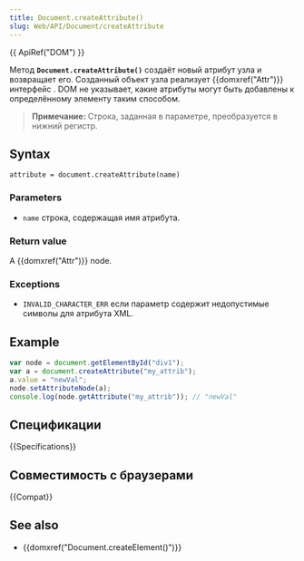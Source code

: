 ```yaml
---
title: Document.createAttribute()
slug: Web/API/Document/createAttribute
---
```


{{ ApiRef("DOM") }}

Метод **`Document.createAttribute()`** создаёт новый атрибут узла и возвращает его. Созданный объект узла реализует {{domxref("Attr")}} интерфейс . DOM не указывает, какие атрибуты могут быть добавлены к определённому элементу таким способом.

> **Примечание:** Строка, заданная в параметре, преобразуется в нижний регистр.

## Syntax

```
attribute = document.createAttribute(name)
```

### Parameters

- `name` строка, содержащая имя атрибута.

### Return value

A {{domxref("Attr")}} node.

### Exceptions

- `INVALID_CHARACTER_ERR` если параметр содержит недопустимые символы для атрибута XML.

## Example

```js
var node = document.getElementById("div1");
var a = document.createAttribute("my_attrib");
a.value = "newVal";
node.setAttributeNode(a);
console.log(node.getAttribute("my_attrib")); // "newVal"
```

## Спецификации

{{Specifications}}

## Совместимость с браузерами

{{Compat}}

## See also

- {{domxref("Document.createElement()")}}
